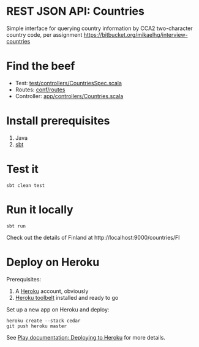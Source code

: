 REST JSON API: Countries
=========================

Simple interface for querying country information by CCA2 two-character country code,
per assignment https://bitbucket.org/mikaelhg/interview-countries

# Find the beef
* Test: [test/controllers/CountriesSpec.scala](test/controllers/CountriesSpec.scala)
* Routes: [conf/routes](conf/routes)
* Controller: [app/controllers/Countries.scala](app/controllers/Countries.scala)

# Install prerequisites
1. Java
2. [sbt](http://www.scala-sbt.org/download.html)

# Test it
`sbt clean test`

# Run it locally
`sbt run`

Check out the details of Finland at http://localhost:9000/countries/FI

# Deploy on Heroku
Prerequisites:

1. A [Heroku](https://heroku.com/) account, obviously
2. [Heroku toolbelt](https://toolbelt.heroku.com/) installed and ready to go

Set up a new app on Heroku and deploy:
```
heroku create --stack cedar
git push heroku master
```

See [Play documentation: Deploying to Heroku](https://www.playframework.com/documentation/2.3.x/ProductionHeroku) for more details.
